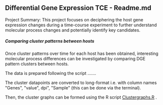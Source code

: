 ## Differential Gene Expression TCE - Readme.md



Project Summary: This project focuses on deciphering the host gene expression changes during a time-course experiment to further understand molecular process changes and potentially identify key candidates.





##### Comparing cluster patterns between hosts

Once cluster patterns over time for each host has been obtained, interesting molecular process differences can be investigated by comparing DGE pattern clusters between hosts.

The data is prepared following the script …….



The cluster datapoints are converted to long-format i.e. with column names "Genes", "value", dpi", "Sample" (this can be done via the terminal).

Then, the cluster graphs can be formed using the R script [Clustergraphs.R](https://github.com/robadgami/Differential-Gene-Expression-TCE/blob/master/Comparing_Clusters/Clustgraphs.R) . 